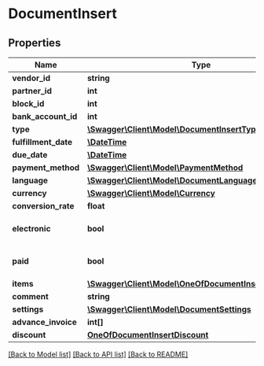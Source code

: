 # DocumentInsert

## Properties
Name | Type | Description | Notes
------------ | ------------- | ------------- | -------------
**vendor_id** | **string** |  | [optional] 
**partner_id** | **int** |  | 
**block_id** | **int** |  | 
**bank_account_id** | **int** |  | [optional] 
**type** | [**\Swagger\Client\Model\DocumentInsertType**](DocumentInsertType.md) |  | 
**fulfillment_date** | [**\DateTime**](\DateTime.md) |  | 
**due_date** | [**\DateTime**](\DateTime.md) |  | 
**payment_method** | [**\Swagger\Client\Model\PaymentMethod**](PaymentMethod.md) |  | 
**language** | [**\Swagger\Client\Model\DocumentLanguage**](DocumentLanguage.md) |  | 
**currency** | [**\Swagger\Client\Model\Currency**](Currency.md) |  | 
**conversion_rate** | **float** |  | [optional] 
**electronic** | **bool** |  | [optional] [default to false]
**paid** | **bool** |  | [optional] [default to false]
**items** | [**\Swagger\Client\Model\OneOfDocumentInsertItemsItems[]**](.md) |  | [optional] 
**comment** | **string** |  | [optional] 
**settings** | [**\Swagger\Client\Model\DocumentSettings**](DocumentSettings.md) |  | [optional] 
**advance_invoice** | **int[]** |  | [optional] 
**discount** | [**OneOfDocumentInsertDiscount**](OneOfDocumentInsertDiscount.md) |  | [optional] 

[[Back to Model list]](../../README.md#documentation-for-models) [[Back to API list]](../../README.md#documentation-for-api-endpoints) [[Back to README]](../../README.md)

